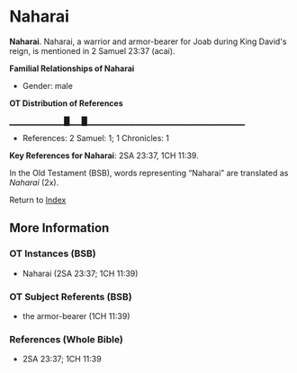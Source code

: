 # Naharai
**Naharai**. 
Naharai, a warrior and armor-bearer for Joab during King David's reign, is mentioned in 2 Samuel 23:37 (acai). 




**Familial Relationships of Naharai**


* Gender: male


**OT Distribution of References**

▁▁▁▁▁▁▁▁▁█▁▁█▁▁▁▁▁▁▁▁▁▁▁▁▁▁▁▁▁▁▁▁▁▁▁▁▁▁
* References: 2 Samuel: 1; 1 Chronicles: 1



**Key References for Naharai**: 
2SA 23:37, 1CH 11:39. 


In the Old Testament (BSB), words representing “Naharai” are translated as 
*Naharai* (2x). 




Return to [Index](00-Index.md)

## More Information

### OT Instances (BSB)

* Naharai (2SA 23:37; 1CH 11:39)



### OT Subject Referents (BSB)

* the armor-bearer (1CH 11:39)



### References (Whole Bible)

* 2SA 23:37; 1CH 11:39



